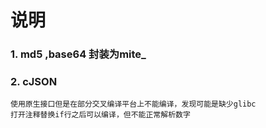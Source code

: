 # 说明

### 1. md5 ,base64 封装为mite_

### 2. cJSON 
	使用原生接口但是在部分交叉编译平台上不能编译，发现可能是缺少glibc
	打开注释替换if行之后可以编译，但不能正常解析数字

